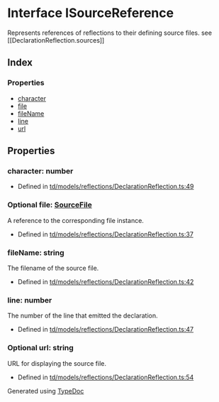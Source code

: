 # Interface ISourceReference
Represents references of reflections to their defining source files. see [[DeclarationReflection.sources]]


## Index

### Properties
* [character](td.models.isourcereference.md#character)
* [file](td.models.isourcereference.md#file)
* [fileName](td.models.isourcereference.md#filename)
* [line](td.models.isourcereference.md#line)
* [url](td.models.isourcereference.md#url)

## Properties

### character: number

* Defined in [td/models/reflections/DeclarationReflection.ts:49](https://github.com/kimamula/typedoc/blob/HEAD/src/td/models/reflections/DeclarationReflection.ts#L49)


### Optional file: [SourceFile](../classes/td.models.sourcefile.md)
A reference to the corresponding file instance.
* Defined in [td/models/reflections/DeclarationReflection.ts:37](https://github.com/kimamula/typedoc/blob/HEAD/src/td/models/reflections/DeclarationReflection.ts#L37)


### fileName: string
The filename of the source file.
* Defined in [td/models/reflections/DeclarationReflection.ts:42](https://github.com/kimamula/typedoc/blob/HEAD/src/td/models/reflections/DeclarationReflection.ts#L42)


### line: number
The number of the line that emitted the declaration.
* Defined in [td/models/reflections/DeclarationReflection.ts:47](https://github.com/kimamula/typedoc/blob/HEAD/src/td/models/reflections/DeclarationReflection.ts#L47)


### Optional url: string
URL for displaying the source file.
* Defined in [td/models/reflections/DeclarationReflection.ts:54](https://github.com/kimamula/typedoc/blob/HEAD/src/td/models/reflections/DeclarationReflection.ts#L54)



Generated using [TypeDoc](http://typedoc.io)
